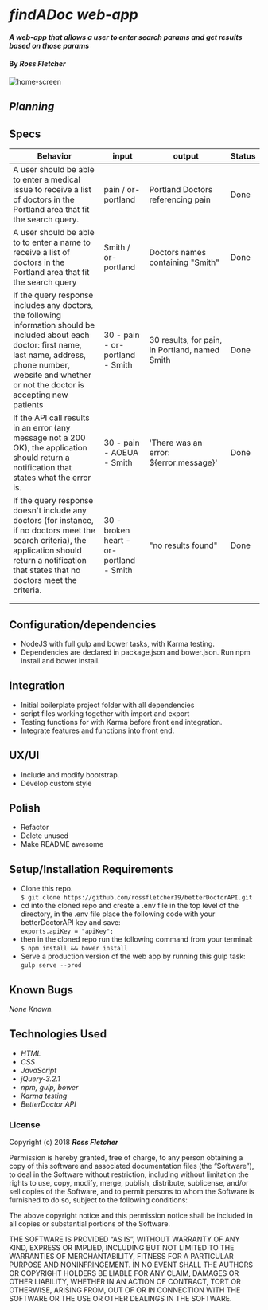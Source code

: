 # _findADoc web-app_

#### _A web-app that allows a user to enter search params and get results based on those params_

#### By _**Ross Fletcher**_

![home-screen](https://github.com/rossfletcher19/findADoc-webapp/blob/master/img/appSS2.jpeg)

## _Planning_

## Specs

| Behavior  | input  | output  | Status |
|---|---|---|---|
| A user should be able to enter a medical issue to receive a list of doctors in the Portland area that fit the search query.  | pain / or-portland  | Portland Doctors referencing pain  | Done
| A user should be able to to enter a name to receive a list of doctors in the Portland area that fit the search query | Smith / or-portland  | Doctors names containing "Smith"  | Done
| If the query response includes any doctors, the following information should be included about each doctor: first name, last name, address, phone number, website and whether or not the doctor is accepting new patients  | 30 - pain - or-portland - Smith   | 30 results, for pain, in Portland, named Smith  | Done
| If the API call results in an error (any message not a 200 OK), the application should return a notification that states what the error is.  | 30 - pain - AOEUA - Smith  | 'There was an error: ${error.message}'  | Done
| If the query response doesn't include any doctors (for instance, if no doctors meet the search criteria), the application should return a notification that states that no doctors meet the criteria.  | 30 - broken heart - or-portland - Smith  | "no results found"  | Done
|   |   |   |
|   |   |   |

## Configuration/dependencies
  * NodeJS with full gulp and bower tasks, with Karma testing.
  * Dependencies are declared in package.json and bower.json. Run npm install and bower install.

## Integration
  * Initial boilerplate project folder with all dependencies
  * script files working together with import and export
  * Testing functions for with Karma before front end integration.
  * Integrate features and functions into front end.

## UX/UI
  * Include and modify bootstrap.
  * Develop custom style

## Polish
  * Refactor
  * Delete unused
  * Make README awesome


## Setup/Installation Requirements

* Clone this repo. <br/>
`$ git clone https://github.com/rossfletcher19/betterDoctorAPI.git`
* cd into the cloned repo and create a .env file in the top level of the directory, in the .env file place the following code with your betterDoctorAPI key and save: <br/>
`exports.apiKey = "apiKey";`
* then in the cloned repo run the following command from your terminal: <br/>
`$ npm install && bower install`
* Serve a production version of the web app by running this gulp task: <br/>
`gulp serve --prod`

## Known Bugs

_None Known._

## Technologies Used

* _HTML_
* _CSS_
* _JavaScript_
* _jQuery-3.2.1_
* _npm, gulp, bower_
* _Karma testing_
* _BetterDoctor API_

### License

Copyright (c) 2018 **_Ross Fletcher_**

Permission is hereby granted, free of charge, to any person obtaining a copy of this software and associated documentation files (the “Software”), to deal in the Software without restriction, including without limitation the rights to use, copy, modify, merge, publish, distribute, sublicense, and/or sell copies of the Software, and to permit persons to whom the Software is furnished to do so, subject to the following conditions:

The above copyright notice and this permission notice shall be included in all copies or substantial portions of the Software.

THE SOFTWARE IS PROVIDED “AS IS”, WITHOUT WARRANTY OF ANY KIND, EXPRESS OR IMPLIED, INCLUDING BUT NOT LIMITED TO THE WARRANTIES OF MERCHANTABILITY, FITNESS FOR A PARTICULAR PURPOSE AND NONINFRINGEMENT. IN NO EVENT SHALL THE AUTHORS OR COPYRIGHT HOLDERS BE LIABLE FOR ANY CLAIM, DAMAGES OR OTHER LIABILITY, WHETHER IN AN ACTION OF CONTRACT, TORT OR OTHERWISE, ARISING FROM, OUT OF OR IN CONNECTION WITH THE SOFTWARE OR THE USE OR OTHER DEALINGS IN THE SOFTWARE.
